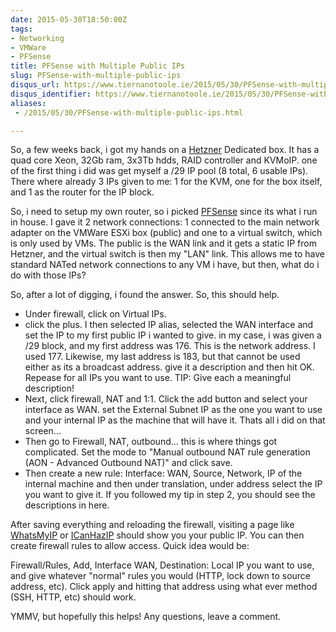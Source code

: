```yaml
---
date: 2015-05-30T18:50:00Z
tags:
- Networking
- VMWare
- PFSense
title: PFSense with Multiple Public IPs
slug: PFSense-with-multiple-public-ips
disqus_url: https://www.tiernanotoole.ie/2015/05/30/PFSense-with-multiple-public-ips.html
disqus_identifier: https://www.tiernanotoole.ie/2015/05/30/PFSense-with-multiple-public-ips.html
aliases: 
 - /2015/05/30/PFSense-with-multiple-public-ips.html

---
```

 So, a few weeks back, i got my hands on a [Hetzner][1] Dedicated box. It has a quad core Xeon, 32Gb ram, 3x3Tb hdds, RAID controller and KVMoIP. one of the first thing i did was get myself a /29 IP pool (8 total, 6 usable IPs). There where already 3 IPs given to me: 1 for the KVM, one for the box itself, and 1 as the router for the IP block.

So, i need to setup my own router, so i picked [PFSense][2] since its what i run in house. I gave it 2 network connections: 1 connected to the main network adapter on the VMWare ESXi box (public) and one to a virtual switch, which is only used by VMs. The public is the WAN link and it gets a static IP from Hetzner, and the virtual switch is then my "LAN" link. This allows me to have standard NATed network connections to any VM i have, but then, what do i do with those IPs?

So, after a lot of digging, i found the answer. So, this should help.

* Under firewall, click on Virtual IPs.
* click the plus. I then selected IP alias, selected the WAN interface and set the IP to my first public IP i wanted to give. in my case, i was given a /29 block, and my first address was 176. This is the network address. I used 177. Likewise, my last address is 183, but that cannot be used either as its a broadcast address. give it a description and then hit OK. Repease for all IPs you want to use. TIP: Give each a meaningful description!
* Next, click firewall, NAT and 1:1. Click the add button and select your interface as WAN. set the External Subnet IP as the one you want to use and your internal IP as the machine that will have it. Thats all i did on that screen...
* Then go to Firewall, NAT, outbound... this is where things got complicated. Set the mode to "Manual outbound NAT rule generation (AON - Advanced Outbound NAT)" and click save.
* Then create a new rule: Interface: WAN, Source, Network, IP of the internal machine and then under translation, under address select the IP you want to give it. If you followed my tip in step 2, you should see the descriptions in here.

After saving everything and reloading the firewall, visiting a page like [WhatsMyIP][3] or [ICanHazIP][4] should show you your public IP. You can then create firewall rules to allow access. Quick idea would be:

Firewall/Rules, Add, Interface WAN, Destination: Local IP you want to use, and give whatever "normal" rules you would (HTTP, lock down to source address, etc). Click apply and hitting that address using what ever method (SSH, HTTP, etc) should work.

YMMV, but hopefully this helps! Any questions, leave a comment.

[1]:http://www.hetzner.de/en
[2]:http://www.pfsense.org
[3]:http://www.whatsmyip.org
[4]:http://icanhazip.com